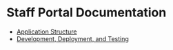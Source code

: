 # Staff Portal Documentation

- [Application Structure](./application.md)
- [Development, Deployment, and Testing](./development.md)